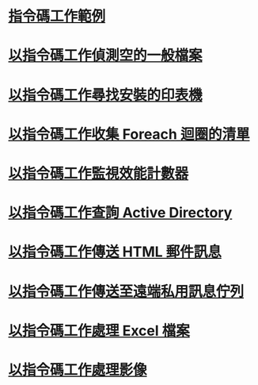 # [指令碼工作範例](script-task-examples.md)
# [以指令碼工作偵測空的一般檔案](detecting-an-empty-flat-file-with-the-script-task.md)
# [以指令碼工作尋找安裝的印表機](finding-installed-printers-with-the-script-task.md)
# [以指令碼工作收集 Foreach 迴圈的清單](gathering-a-list-for-the-foreach-loop-with-the-script-task.md)
# [以指令碼工作監視效能計數器](monitoring-performance-counters-with-the-script-task.md)
# [以指令碼工作查詢 Active Directory](querying-the-active-directory-with-the-script-task.md)
# [以指令碼工作傳送 HTML 郵件訊息](sending-an-html-mail-message-with-the-script-task.md)
# [以指令碼工作傳送至遠端私用訊息佇列](sending-to-a-remote-private-message-queue-with-the-script-task.md)
# [以指令碼工作處理 Excel 檔案](working-with-excel-files-with-the-script-task.md)
# [以指令碼工作處理影像](working-with-images-with-the-script-task.md)
